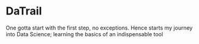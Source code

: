 # DaTrail
One gotta start with the first step, no exceptions.
Hence starts my journey into Data Science; learning the basics of an indispensable tool 
